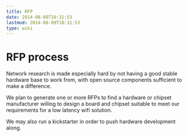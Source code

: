 ```yaml
---
title: RFP
date: 2014-08-09T10:31:53
lastmod: 2014-08-09T10:31:53
type: wiki
---
```

RFP process
===========

Network research is made especially hard by not having a good stable
hardware base to work from, with open source components sufficient to
make a difference.

We plan to generate one or more RFPs to find a hardware or chipset
manufacturer willing to design a board and chipset suitable to meet our
requirements for a low latency wifi solution.

We may also run a kickstarter in order to push hardware development
along.
